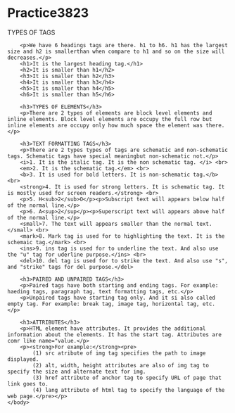 # Practice3823

<html>
    <title>PRACTICE 3/8/23</title>
    <head>TYPES OF TAGS</head>
    <body>

        <p>We have 6 headings tags are there. h1 to h6. h1 has the largest size and h2 is smallerthan when compare to h1 and so on the size will decreases.</p>
        <h1>It is the largest heading tag.</h1> 
        <h2>It is smaller than h1</h2>
        <h3>It is smaller than h2</h3>
        <h4>It is smaller than h3</h4>
        <h5>It is smaller than h4</h5>
        <h6>It is smaller than h5</h6>

        <h3>TYPES OF ELEMENTS</h3>
        <p>There are 2 types of elements are block level elements and inline elements. Block level elements are occupy the full row but inline elements are occupy only how much space the element was there.</p>

        <h3>TEXT FORMATTING TAGS</h3>
        <p>There are 2 types types of tags are schematic and non-schematic tags. Schematic tags have special meaningbut non-schematic not.</p>
        <i>1. It is the italic tag. It is the non schematic tag. </i> <br>
        <em>2. It is the schematic tag.</em> <br>
        <b>3. It is used for bold letters. It is non-schematic tag.</b> <br>
        <strong>4. It is used for strong letters. It is schematic tag. It is mostly used for screen readers.</strong> <br>
        <p>5. H<sub>2</sub>O</p><p>Subscript text will appears below half of the normal line.</p>
        <p>6. A<sup>2</sup</p><p>Superscript text will appears above half of the normal line.</p>
        <small>7. The text will appears smaller than the normal text.</small> <br>
        <mark>8. Mark tag is used for to highlighting the text. It is the schemaic tag.</mark> <br>
        <ins>9. ins tag is used for to underline the text. And also use the "u" tag for uderline purpose.</ins> <br>
        <del>10. del tag is used for to strike the text. And also use "s", and "strike" tags for del purpose.</del>

        <h3>PAIRED AND UNPAIRED TAGS</h3>
        <p>Paired tags have both starting and ending tags. For example: haeding tags, paragraph tag, text formatting tags, etc.</p>
        <p>Unpaired tags have starting tag only. And it si also called empty tag. For example: break tag, image tag, horizontal tag, etc. </p>

        <h3>ATTRIBUTES</h3>
        <p>HTML element have attributes. It provides the additional information about the elements. It has the start tag. Attributes are comr like name="value.</p>
        <p><strong>For example:</strong><pre>
            (1) src atribute of img tag specifies the path to image displayed.
            (2) alt, width, height attributes are also of img tag to specify the size and alternate text for img.  
            (3) href attribute of anchor tag to specify URL of page that link goes to.
            (4) lang attribute of html tag to specify the language of the web page.</pre></p>
    </body>
</html>
